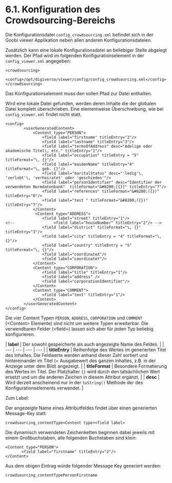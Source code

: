 # 6.1. Konfiguration des Crowdsourcing-Bereichs

Die Konfigurationsdatei `config_crowdsourcing.xml` befindet sich in der Goobi viewer Applikation neben allen anderen Konfigurationsdateien.

Zusätzlich kann eine lokale Konfigurationsdatei an beliebiger Stelle abgelegt werden. Der Pfad wird im folgenden Konfigurationselement in der `config_viewer.xml` angegeben: 

```markup
<crowdsourcing>
     <config>/opt/digiverso/viewer/config/config_crowdsourcing.xml</config>
</crowdsourcing>
```

Das Konfigurationselement muss den vollen Pfad zur Datei enthalten.

Wird eine lokale Datei gefunden, werden deren Inhalte die der globalen Datei komplett überschrieben. Eine elementweise Überschreibung, wie bei `config_viewer.xml` findet nicht statt.

```markup
<config>
        <userGeneratedContent>
            <Content type="PERSON">
                <field label="firstname" titleEntry="2"/>
                <field label="lastname" titleEntry="3"/>
                <field label="termsOfAddress" desc="Adelige oder akademische Titel\, etc." titleEntry="1"/>
                <field label="occupation" titleEntry = "5" titleFormat="\, {}"/>
                <field label="maidenName" titleEntry="4" titleFormat="\, geb. {}"/>
                <field label="maritalStatus" desc="'ledig'\, 'verlobt'\, 'verheiratet' oder 'geschieden'"/>
                <field label="personIdentifier" desc="Identifier der verwendeten Normdatenbank"  titleFormat="&#8200;[{}]" titleEntry="7"/>
                <field label="references" titleFormat="&#8200;({})" titleEntry="6"/>
                <field label="test " titleFormat="&#8200;({})" titleEntry="7"/>
            </Content>
             <Content type="ADDRESS">
                <field label="street" titleEntry="1"/>
<!--                 <field label="houseNumber" titleEntry="2"/> -->
                <field label="district" titleFormat="\, {}" titleEntry="3"/>
                <field label="city" titleEntry = "4" titleFormat="\, {}"/>
                <field label="country" titleEntry = "5" titleFormat="\, {}"/>
                <field label="coordinateX"/>
                <field label="coordinateY"/>
            </Content>
            <Content type="CORPORATION">
                <field label="title" titleEntry="1"/>
                <field label="address" />
                <field label="corporationIdentifier"/>
            </Content>
            <Content type="COMMENT">
                <field label="text" titleEntry="1"/>
            </Content>
        </userGeneratedContent>
</config>
```

Die vier Content Typen `PERSON`, `ADDRESS`, `CORPORATION` und `COMMENT` \(&lt;Content&gt; Elemente\) sind nicht um weitere Typen erweiterbar. Die verwendbaren Felder \(&lt;field&gt;\) lassen sich aber für jeden Typ beliebig konfigurieren.



| **label**  | Der sowohl gespeicherte als auch angezeigte Name des Feldes. |
| --- | --- | --- | --- |
| **titleEntry**  | Reihenfolge des Wertes im generierten Titel des Inhaltes. Die Feldwerte werden anhand dieser Zahl sortiert und hintereinander im Titel \(= Ausgabewert des ganzen Inhaltes, z.B. in der Anzeige unter dem Bild\) angezeigt. |
| **titleFormat**  | Besondere Formatierung des Wertes im Titel. Der Platzhalter `{}` wird durch den tatsächlichen Wert ersetzt und um die anderen Zeichen in diesem Attribut ergänzt.  |
| **desc**  | Wird derzeit anscheinend nur in der `toString()` Methode der des Konfigurationselements verwendet. |

Zum Label:

Der angezeigte Name eines Attributfeldes findet über einen generierten Message-Key statt:

```text
crowdsourcing_contentType<Content type><field label>
```

Die dynamisch verwendeten Zeichenketten beginnen dabei jeweils mit einem Großbuchstaben, alle folgenden Buchstaben sind klein:  


```markup
<Content type="PERSON">
       <field label="firstname" titleEntry="2"/>
</Content>
```

Aus dem obigen Eintrag würde folgender Message Key generiert werden:  


```text
crowdsourcing_contentTypePersonFirstname
```



